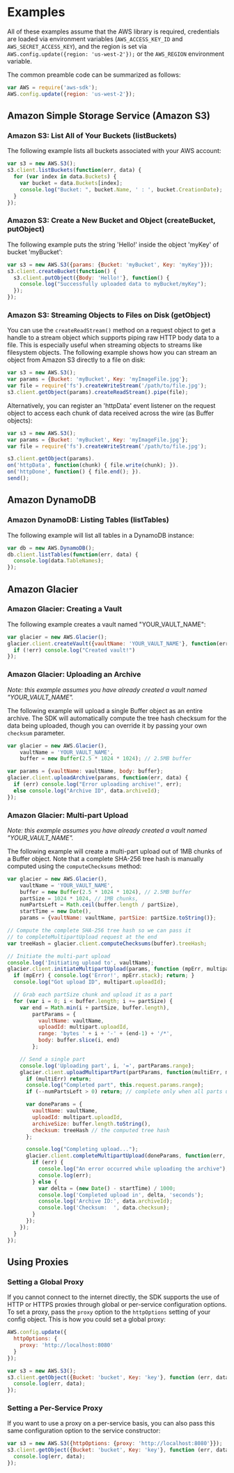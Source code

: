 # Examples

All of these examples assume that the AWS library is required,
credentials are loaded via environment variables (`AWS_ACCESS_KEY_ID`
and `AWS_SECRET_ACCESS_KEY`), and the region is set via 
`AWS.config.update({region: 'us-west-2'});` or the `AWS_REGION` environment
variable.

The common preamble code can be summarized as follows:

```js
var AWS = require('aws-sdk');
AWS.config.update({region: 'us-west-2'});
```

## Amazon Simple Storage Service (Amazon S3)

### Amazon S3: List All of Your Buckets (listBuckets)

The following example lists all buckets associated with your AWS account:

```js
var s3 = new AWS.S3();
s3.client.listBuckets(function(err, data) {
  for (var index in data.Buckets) {
    var bucket = data.Buckets[index];
    console.log("Bucket: ", bucket.Name, ' : ', bucket.CreationDate);
  }
});
```

### Amazon S3: Create a New Bucket and Object (createBucket, putObject)

The following example puts the string 'Hello!' inside the
object 'myKey' of bucket 'myBucket':

```js
var s3 = new AWS.S3({params: {Bucket: 'myBucket', Key: 'myKey'}});
s3.client.createBucket(function() {
  s3.client.putObject({Body: 'Hello!'}, function() {
    console.log("Successfully uploaded data to myBucket/myKey");
  });
});
```

### Amazon S3: Streaming Objects to Files on Disk (getObject)

You can use the `createReadStream()` method on a request object to
get a handle to a stream object which supports piping raw HTTP
body data to a file. This is especially useful when streaming
objects to streams like filesystem objects. The following example
shows how you can stream an object from Amazon S3 directly to a file
on disk:

```js
var s3 = new AWS.S3();
var params = {Bucket: 'myBucket', Key: 'myImageFile.jpg'};
var file = require('fs').createWriteStream('/path/to/file.jpg');
s3.client.getObject(params).createReadStream().pipe(file);
```

Alternatively, you can register an 'httpData' event listener on
the request object to access each chunk of data received across
the wire (as Buffer objects):

```js
var s3 = new AWS.S3();
var params = {Bucket: 'myBucket', Key: 'myImageFile.jpg'};
var file = require('fs').createWriteStream('/path/to/file.jpg');

s3.client.getObject(params).
on('httpData', function(chunk) { file.write(chunk); }).
on('httpDone', function() { file.end(); }).
send();
```

## Amazon DynamoDB

### Amazon DynamoDB: Listing Tables (listTables)

The following example will list all tables in a DynamoDB instance:

```js
var db = new AWS.DynamoDB();
db.client.listTables(function(err, data) {
  console.log(data.TableNames);
});
```

## Amazon Glacier

### Amazon Glacier: Creating a Vault

The following example creates a vault named "YOUR_VAULT_NAME":

```js
var glacier = new AWS.Glacier();
glacier.client.createVault({vaultName: 'YOUR_VAULT_NAME'}, function(err) {
  if (!err) console.log("Created vault!")
});
```

### Amazon Glacier: Uploading an Archive

<p class="note"><em>Note: this example assumes you have already created a vault
named "YOUR_VAULT_NAME".</em></p>

The following example will upload a single Buffer object as an entire archive.
The SDK will automatically compute the tree hash checksum for the data being
uploaded, though you can override it by passing your own `checksum` parameter.

```js
var glacier = new AWS.Glacier(),
    vaultName = 'YOUR_VAULT_NAME',
    buffer = new Buffer(2.5 * 1024 * 1024); // 2.5MB buffer

var params = {vaultName: vaultName, body: buffer};
glacier.client.uploadArchive(params, function(err, data) {
  if (err) console.log("Error uploading archive!", err);
  else console.log("Archive ID", data.archiveId);
});
```

### Amazon Glacier: Multi-part Upload

<p class="note"><em>Note: this example assumes you have already created a vault
named "YOUR_VAULT_NAME".</em></p>

The following example will create a multi-part upload out of 1MB chunks of a
Buffer object. Note that a complete SHA-256 tree hash is manually computed
using the `computeChecksums` method:

```js
var glacier = new AWS.Glacier(),
    vaultName = 'YOUR_VAULT_NAME',
    buffer = new Buffer(2.5 * 1024 * 1024), // 2.5MB buffer
    partSize = 1024 * 1024, // 1MB chunks,
    numPartsLeft = Math.ceil(buffer.length / partSize),
    startTime = new Date(),
    params = {vaultName: vaultName, partSize: partSize.toString()};

// Compute the complete SHA-256 tree hash so we can pass it
// to completeMultipartUpload request at the end
var treeHash = glacier.client.computeChecksums(buffer).treeHash;

// Initiate the multi-part upload
console.log('Initiating upload to', vaultName);
glacier.client.initiateMultipartUpload(params, function (mpErr, multipart) {
  if (mpErr) { console.log('Error!', mpErr.stack); return; }
  console.log("Got upload ID", multipart.uploadId);

  // Grab each partSize chunk and upload it as a part
  for (var i = 0; i < buffer.length; i += partSize) {
    var end = Math.min(i + partSize, buffer.length),
        partParams = {
          vaultName: vaultName,
          uploadId: multipart.uploadId,
          range: 'bytes ' + i + '-' + (end-1) + '/*',
          body: buffer.slice(i, end)
        };

    // Send a single part
    console.log('Uploading part', i, '=', partParams.range);
    glacier.client.uploadMultipartPart(partParams, function(multiErr, mData) {
      if (multiErr) return;
      console.log("Completed part", this.request.params.range);
      if (--numPartsLeft > 0) return; // complete only when all parts uploaded

      var doneParams = {
        vaultName: vaultName,
        uploadId: multipart.uploadId,
        archiveSize: buffer.length.toString(),
        checksum: treeHash // the computed tree hash
      };

      console.log("Completing upload...");
      glacier.client.completeMultipartUpload(doneParams, function(err, data) {
        if (err) {
          console.log("An error occurred while uploading the archive");
          console.log(err);
        } else {
          var delta = (new Date() - startTime) / 1000;
          console.log('Completed upload in', delta, 'seconds');
          console.log('Archive ID:', data.archiveId);
          console.log('Checksum:  ', data.checksum);
        }
      });
    });
  }
});
```

## Using Proxies

### Setting a Global Proxy

If you cannot connect to the internet directly, the SDK supports the use of
HTTP or HTTPS proxies through global or per-service configuration options. To
set a proxy, pass the `proxy` option to the `httpOptions` setting of your
config object. This is how you could set a global proxy:

```js
AWS.config.update({
  httpOptions: {
    proxy: 'http://localhost:8080'
  }
});

var s3 = new AWS.S3();
s3.client.getObject({Bucket: 'bucket', Key: 'key'}, function (err, data) {
  console.log(err, data);
});
```

### Setting a Per-Service Proxy

If you want to use a proxy on a per-service basis, you can also pass this
same configuration option to the service constructor:

```js
var s3 = new AWS.S3({httpOptions: {proxy: 'http://localhost:8080'}});
s3.client.getObject({Bucket: 'bucket', Key: 'key'}, function (err, data) {
  console.log(err, data);
});
```
